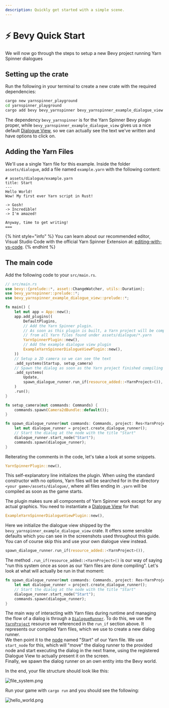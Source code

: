 ```yaml
---
description: Quickly get started with a simple scene.
---
```


# ⚡ Bevy Quick Start

We will now go through the steps to setup a new Bevy project running Yarn Spinner dialogues

## Setting up the crate

Run the following in your terminal to create a new crate with the required dependencies:

```bash
cargo new yarnspinner_playground
cd yarnspinner_playground
cargo add bevy bevy_yarnspinner bevy_yarnspinner_example_dialogue_view
```

The dependency `bevy_yarnspinner` is for the Yarn Spinner Bevy plugin proper, while `bevy_yarnspinner_example_dialogue_view` gives us a nice default [Dialogue View](components/dialogue-views.md), so we can actually see the text we've written and have options to click on.

## Adding the Yarn Files

We'll use a single Yarn file for this example. Inside the folder `assets/dialogue`, add a file named `example.yarn` with the following content:

```
# assets/dialogue/example.yarn
title: Start
---
Hello World!
Wow! My first ever Yarn script in Rust!

-> Gosh!
-> Incredible!
-> I'm amazed!

Anyway, time to get writing!
===
```

{% hint style="info" %}
You can learn about our recommended editor, Visual Studio Code with the official Yarn Spinner Extension at: [editing-with-vs-code](../write-yarn-scripts/syntax-basics/editing-with-vs-code/ "mention").
{% endhint %}

## The main code

Add the following code to your `src/main.rs`.

```rust
// src/main.rs
use bevy::{prelude::*, asset::ChangeWatcher, utils::Duration};
use bevy_yarnspinner::prelude::*;
use bevy_yarnspinner_example_dialogue_view::prelude::*;

fn main() {
    let mut app = App::new();
    app.add_plugins((
        DefaultPlugins,
        // Add the Yarn Spinner plugin. 
        // As soon as this plugin is built, a Yarn project will be compiled 
        // from all Yarn files found under assets/dialogue/*.yarn
        YarnSpinnerPlugin::new(),
        // Add the example dialogue view plugin
        ExampleYarnSpinnerDialogueViewPlugin::new(),
    ))
    // Setup a 2D camera so we can see the text
    .add_systems(Startup, setup_camera)
    // Spawn the dialog as soon as the Yarn project finished compiling
    .add_systems(
        Update,
        spawn_dialogue_runner.run_if(resource_added::<YarnProject>()),
    )
    .run();
}

fn setup_camera(mut commands: Commands) {
    commands.spawn(Camera2dBundle::default());
}

fn spawn_dialogue_runner(mut commands: Commands, project: Res<YarnProject>) {
    let mut dialogue_runner = project.create_dialogue_runner();
    // Start the dialog at the node with the title "Start"
    dialogue_runner.start_node("Start");
    commands.spawn(dialogue_runner);
}
```

Reiterating the comments in the code, let's take a look at some snippets.

```rust
YarnSpinnerPlugin::new(),
```

This self-explanatory line initializes the plugin. When using the standard constructor with no options, Yarn files will be searched for in the directory `<your game>/assets/dialogue/`, where all files ending in `.yarn` will be compiled as soon as the game starts.

The plugin makes sure all components of Yarn Spinner work except for any actual graphics. You need to instantiate a [Dialogue View](components/dialogue-views.md) for that:

```rust
ExampleYarnSpinnerDialogueViewPlugin::new(),
```

Here we initialize the dialogue view shipped by the `bevy_yarnspinner_example_dialogue_view` crate. It offers some sensible defaults which you can see in the screenshots used throughout this guide. You can of course skip this and use your own dialogue view instead.

```rust
spawn_dialogue_runner.run_if(resource_added::<YarnProject>()),
```

The method `.run_if(resource_added::<YarnProject>()` is our way of saying "run this system once as soon as our Yarn files are done compiling". Let's look at what will actually be run in that moment:

```rust
fn spawn_dialogue_runner(mut commands: Commands, project: Res<YarnProject>) {
    let mut dialogue_runner = project.create_dialogue_runner();
    // Start the dialog at the node with the title "Start"
    dialogue_runner.start_node("Start");
    commands.spawn(dialogue_runner);
}
```

The main way of interacting with Yarn files during runtime and managing the flow of a dialog is through a [`DialogueRunner`](components/dialogue-runner.md). To do this, we use the [`YarnProject`](yarn-projects.md) resource we referenced in the `run_if` section above. It represents our compiled Yarn files, which we use to create a new dialog runner.\
We then point it to the [node](../write-yarn-scripts/editing-with-vs-code/lines-nodes-and-options.md) named "Start" of our Yarn file. We use `start_node` for this, which will "move" the dialog runner to the provided node and start executing the dialog in the next frame, using the registered Dialogue View to actually present it on the screen.\
Finally, we spawn the dialog runner on an own entity into the Bevy world.

In the end, your file structure should look like this:

![file\_system.png](../.gitbook/assets/file_system.png)

Run your game with `cargo run` and you should see the following:

![hello\_world.png](../.gitbook/assets/hello_world.png)
